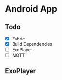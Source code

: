 # Android App

## Todo

- [x] Fabric
- [x] Build Dependencies
- [ ] ExoPlayer
- [ ] MQTT

## ExoPlayer